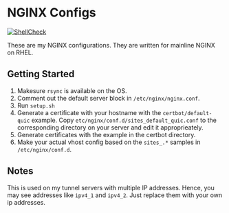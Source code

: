 # NGINX Configs

[![ShellCheck](https://github.com/TommyTran732/NGINX-Configs/actions/workflows/shellcheck.yml/badge.svg)](https://github.com/TommyTran732/Linux-Setup-Scripts/actions/workflows/shellcheck.yml)

These are my NGINX configurations. They are written for mainline NGINX on RHEL.

## Getting Started

1. Makesure `rsync` is available on the OS.
2. Comment out the default server block in `/etc/nginx/nginx.conf`.
3. Run `setup.sh`
4. Generate a certificate with your hostname with the `certbot/default-quic` example. Copy `etc/nginx/conf.d/sites_default_quic.conf` to the corresponding directory on your server and edit it approprieately.
5. Generate certificates with the example in the certbot directory.
6. Make your actual vhost config based on the `sites_.*` samples in `/etc/nginx/conf.d`.

## Notes

This is used on my tunnel servers with multiple IP addresses. Hence, you may see addresses like `ipv4_1` and `ipv4_2`. Just replace them with your own ip addresses.